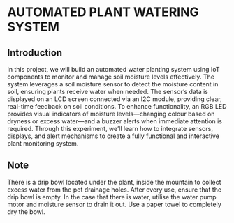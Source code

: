 # AUTOMATED PLANT WATERING SYSTEM

Introduction
--
In this project, we will build an automated water planting system using IoT components to monitor and manage soil moisture levels effectively. The system leverages a soil moisture sensor to detect the moisture content in soil, ensuring plants receive water when needed. The sensor’s data is displayed on an LCD screen connected via an I2C module, providing clear, real-time feedback on soil conditions. To enhance functionality, an RGB LED provides visual indicators of moisture levels—changing colour based on dryness or excess water—and a buzzer alerts when immediate attention is required. Through this experiment, we’ll learn how to integrate sensors, displays, and alert mechanisms to create a fully functional and interactive plant monitoring system.



**Note**
--
There is a drip bowl located under the plant, inside the mountain to collect excess water from the pot drainage holes. After every use, ensure that the drip bowl is empty. In the case that there is water,  utilise the water pump motor and moisture sensor to drain it out. Use a paper towel to completely dry the bowl.


